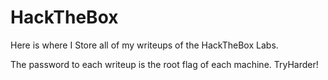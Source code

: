 # HackTheBox

Here is where I Store all of my writeups of the HackTheBox Labs.

The password to each writeup is the root flag of each machine.
TryHarder!
